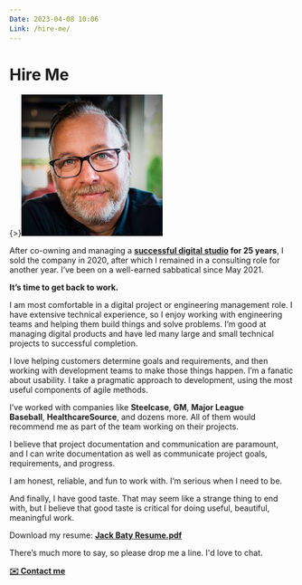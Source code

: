 ```yaml
---
Date: 2023-04-08 10:06
Link: /hire-me/
---
```


# Hire Me

{>}![](/_img/jack-headshot-250.jpg)

After co-owning and managing a **[successful digital studio](https://fusionary.com/) for 25 years**, I sold the company in 2020, after which I remained in a consulting role for another year. I’ve been on a well-earned sabbatical since May 2021.

**It’s time to get back to work.**

I am most comfortable in a digital project or engineering management role. I have extensive technical experience, so I enjoy working with engineering teams and helping them build things and solve problems. I’m good at managing digital products and have led many large and small technical projects to successful completion.

I love helping customers determine goals and requirements, and then working with development teams to make those things happen. I’m a fanatic about usability. I take a pragmatic approach to development, using the most useful components of agile methods.

I’ve worked with companies like **Steelcase**, **GM**, **Major League Baseball**, **HealthcareSource**, and dozens more. All of them would recommend me as part of the team working on their projects.

I believe that project documentation and communication are paramount, and I can write documentation as well as communicate project goals, requirements, and progress.

I am honest, reliable, and fun to work with. I’m serious when I need to be.

And finally, I have good taste. That may seem like a strange thing to end with, but I believe that good taste is critical for doing useful, beautiful, meaningful work.

Download my resume: **[Jack Baty Resume.pdf](/downloads/Jack-Baty-Resume.pdf)** 

There’s much more to say, so please drop me a line. I'd love to chat.

**[✉️ Contact me](mailto:jack@baty.net?subject=re:Hire%20Me)**

